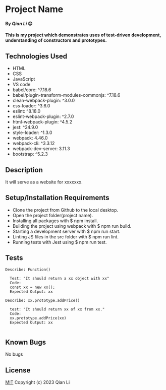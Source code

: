 # Project Name

#### By _Qian Li_ 😊

#### This is my project which demonstrates uses of test-driven development, understanding of constructors and prototypes. 

## Technologies Used

* HTML
* CSS
* JavaScript
* VS code
* babel/core: ^7.18.6
* babel/plugin-transform-modules-commonjs: ^7.18.6
* clean-webpack-plugin: ^3.0.0
* css-loader: ^3.6.0
* eslint: ^8.18.0
* eslint-webpack-plugin: ^2.7.0
* html-webpack-plugin: ^4.5.2
* jest: ^24.9.0
* style-loader: ^1.3.0
* webpack: 4.46.0
* webpack-cli: ^3.3.12
* webpack-dev-server: 3.11.3
* bootstrap: ^5.2.3

## Description

It will serve as a website for xxxxxxx.

## Setup/Installation Requirements

* Clone the project from Github to the local desktop.
* Open the project folder(project name).
* Installing all packages with $ npm install.
* Building the project using webpack with $ npm run build.
* Starting a development server with $ npm run start.
* Linting JS files in the src folder with $ npm run lint.
* Running tests with Jest using $ npm run test.

## Tests
```
Describe: Function()

  Test: "It should return a xx object with xx"
  Code: 
  const xx = new xx();
  Expected Output: xx

Describe: xx.prototype.addPrice()

  test: "It should return xx of xx from xx."
  Code:
  xx.prototype.addPrice(xx)
  Expected Output: xx
  
```

## Known Bugs

No bugs 

## License
[MIT](license.txt)
Copyright (c) 2023 Qian Li